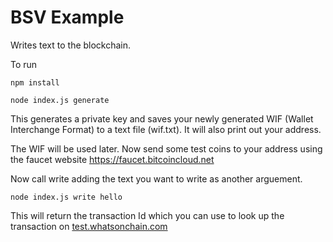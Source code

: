 # BSV Example

Writes text to the blockchain.

To run

`npm install`

`node index.js generate`

This generates a private key and saves your newly generated WIF (Wallet Interchange Format) to a text file (wif.txt). It will also print out your address.

The WIF will be used later. Now send some test coins to your address using the faucet website https://faucet.bitcoincloud.net

Now call write adding the text you want to write as another arguement.

`node index.js write hello`

This will return the transaction Id which you can use to look up the transaction on [test.whatsonchain.com](https://test.whatsonchain.com/)